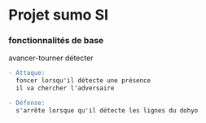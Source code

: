 # Projet sumo SI

### fonctionnalités de base
  avancer-tourner
  détecter

```diff
- Attaque:
  foncer lorsqu'il détecte une présence
  il va chercher l'adversaire

- Défense:
  s'arrête lorsque qu'il détecte les lignes du dohyo
```
